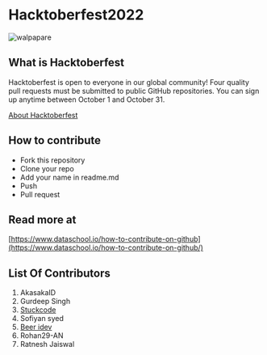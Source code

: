 # Hacktoberfest2022
![walpapare](https://user-images.githubusercontent.com/42824788/193396931-cc81f2cb-b844-4622-8667-101037dd846d.jpg)

## What is Hacktoberfest

Hacktoberfest is open to everyone in our global community! Four quality pull requests must be submitted to public GitHub repositories. You can sign up anytime between October 1 and October 31.

[About Hacktoberfest](https://hacktoberfest.com/about/)

## How to contribute

- Fork this repository
- Clone your repo
- Add your name in readme.md
- Push
- Pull request

## Read more at

[https://www.dataschool.io/how-to-contribute-on-github](https://www.dataschool.io/how-to-contribute-on-github/)

## List Of Contributors

1. AkasakaID
2. Gurdeep Singh
3. [Stuckcode](https://stuckcode.com)
4. Sofiyan syed
5. [Beer idev](https://github.com/beer-idev)
5. Rohan29-AN
6. Ratnesh Jaiswal
